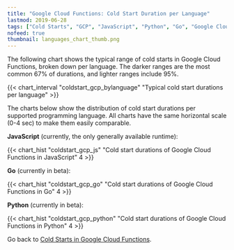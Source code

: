 ```yaml
---
title: "Google Cloud Functions: Cold Start Duration per Language"
lastmod: 2019-06-28
tags: ["Cold Starts", "GCP", "JavaScript", "Python", "Go", "Google Cloud Functions"]
nofeed: true
thumbnail: languages_chart_thumb.png
---
```


The following chart shows the typical range of cold starts in Google Cloud Functions, broken down per language. The darker ranges are the most common 67% of durations, and lighter ranges include 95%.

{{< chart_interval
    "coldstart_gcp_bylanguage"
    "Typical cold start durations per language" >}}

The charts below show the distribution of cold start durations per supported programming language.
All charts have the same horizontal scale (0-4 sec) to make them easily comparable.

**JavaScript** (currently, the only generally available runtime):

{{< chart_hist
     "coldstart_gcp_js"
     "Cold start durations of Google Cloud Functions in JavaScript"
     4 >}}

**Go** (currently in beta):

{{< chart_hist
     "coldstart_gcp_go"
     "Cold start durations of Google Cloud Functions in Go"
     4 >}}

**Python** (currently in beta):

{{< chart_hist
     "coldstart_gcp_python"
     "Cold start durations of Google Cloud Functions in Python"
     4 >}}

Go back to [Cold Starts in Google Cloud Functions](/serverless/coldstarts/gcp/).